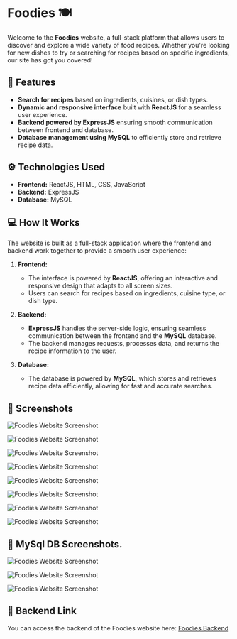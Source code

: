# Foodies 🍽️

Welcome to the **Foodies** website, a full-stack platform that allows users to discover and explore a wide variety of food recipes. Whether you're looking for new dishes to try or searching for recipes based on specific ingredients, our site has got you covered!

## 🚀 Features
- **Search for recipes** based on ingredients, cuisines, or dish types.
- **Dynamic and responsive interface** built with **ReactJS** for a seamless user experience.
- **Backend powered by ExpressJS** ensuring smooth communication between frontend and database.
- **Database management using MySQL** to efficiently store and retrieve recipe data.

## ⚙️ Technologies Used
- **Frontend:** ReactJS, HTML, CSS, JavaScript
- **Backend:** ExpressJS
- **Database:** MySQL

## 💻 How It Works

The website is built as a full-stack application where the frontend and backend work together to provide a smooth user experience:

1. **Frontend:**
   - The interface is powered by **ReactJS**, offering an interactive and responsive design that adapts to all screen sizes.
   - Users can search for recipes based on ingredients, cuisine type, or dish type.

2. **Backend:**
   - **ExpressJS** handles the server-side logic, ensuring seamless communication between the frontend and the **MySQL** database.
   - The backend manages requests, processes data, and returns the recipe information to the user.

3. **Database:**
   - The database is powered by **MySQL**, which stores and retrieves recipe data efficiently, allowing for fast and accurate searches.

## 📸 Screenshots

![Foodies Website Screenshot](https://raw.githubusercontent.com/ARMAN8910/foodies/cec97a64e3456b74726416934e75eb989dc82cfb/ph1.jpeg)

![Foodies Website Screenshot](https://raw.githubusercontent.com/ARMAN8910/foodies/ece98ef53e2916e957508d0a0fad45978afb0de8/ph2.jpeg)

![Foodies Website Screenshot](https://raw.githubusercontent.com/ARMAN8910/foodies/35a30b6240edc5ed1071b7626f8b6e15b6c6ef16/ph3%20org.jpeg)

![Foodies Website Screenshot](https://raw.githubusercontent.com/ARMAN8910/foodies/35a30b6240edc5ed1071b7626f8b6e15b6c6ef16/ph4%20org.jpeg)

![Foodies Website Screenshot](https://raw.githubusercontent.com/ARMAN8910/foodies/35a30b6240edc5ed1071b7626f8b6e15b6c6ef16/ph5.jpeg)

![Foodies Website Screenshot](https://raw.githubusercontent.com/ARMAN8910/foodies/35a30b6240edc5ed1071b7626f8b6e15b6c6ef16/ph6%20org1.jpeg)

![Foodies Website Screenshot](https://raw.githubusercontent.com/ARMAN8910/foodies/35a30b6240edc5ed1071b7626f8b6e15b6c6ef16/ph7%20org.jpeg)

![Foodies Website Screenshot](https://raw.githubusercontent.com/ARMAN8910/foodies/35a30b6240edc5ed1071b7626f8b6e15b6c6ef16/ph8.jpeg)

## 🔗  MySql DB Screenshots.

![Foodies Website Screenshot](https://raw.githubusercontent.com/ARMAN8910/foodies/35a30b6240edc5ed1071b7626f8b6e15b6c6ef16/ph9%20org.jpeg)

![Foodies Website Screenshot](https://raw.githubusercontent.com/ARMAN8910/foodies/35a30b6240edc5ed1071b7626f8b6e15b6c6ef16/ph10.jpeg)

![Foodies Website Screenshot](https://raw.githubusercontent.com/ARMAN8910/foodies/35a30b6240edc5ed1071b7626f8b6e15b6c6ef16/ph11.jpeg)


## 🔗 Backend Link

You can access the backend of the Foodies website here: [Foodies Backend](https://github.com/ARMAN8910/foodies-backend)







